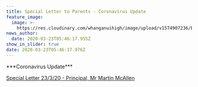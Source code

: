 ```yaml
---
title: Special Letter to Parents - Coronavirus Update
feature_image:
  image: >-
    https://res.cloudinary.com/whanganuihigh/image/upload/v1574907236/Events/GREEN_WHS_HEADER.jpg
news_author:
  date: 2020-03-23T05:46:17.955Z
show_in_slider: true
date: 2020-03-23T05:46:17.976Z
---
```

\*\*\*Coronavirus Update\*\*\*

[Special Letter 23/3/20 - Principal, Mr Martin McAllen](https://res.cloudinary.com/whanganuihigh/image/upload/v1584940305/newsletters/Notice_to_Parents_re_Covid-19_23.03.20.pdf)
